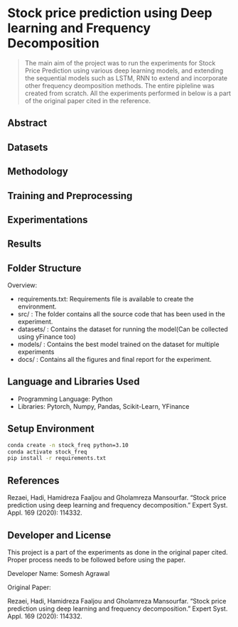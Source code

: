 # Stock price prediction using Deep learning and Frequency Decomposition
> The main aim of the project was to run the experiments for Stock Price Prediction using various deep learning models, and extending the sequential models such as LSTM, RNN to extend and incorporate other frequency deomposition methods. The entire pipleline was created from scratch. All the experiments performed in below is a part of the original paper cited in the reference.

## Abstract

## Datasets

## Methodology

## Training and Preprocessing

## Experimentations

## Results

## Folder Structure
Overview:
- requirements.txt: Requirements file is available to create the environment.
- src/ : The folder contains all the source code that has been used in the experiment.
- datasets/ : Contains the dataset for running the model(Can be collected using yFinance too)
- models/ : Contains the best model trained on the dataset for multiple experiments
- docs/ : Contains all the figures and final report for the experiment.

## Language and Libraries Used
- Programming Language: Python
- Libraries: Pytorch, Numpy, Pandas, Scikit-Learn, YFinance


## Setup Environment
``` bash
conda create -n stock_freq python=3.10
conda activate stock_freq
pip install -r requirements.txt
```

## References
<!-- @article{Rezaei2020StockPP,
  title={Stock price prediction using deep learning and frequency decomposition},
  author={Hadi Rezaei and Hamidreza Faaljou and Gholamreza Mansourfar},
  journal={Expert Syst. Appl.},
  year={2020},
  volume={169},
  pages={114332},
  url={https://api.semanticscholar.org/CorpusID:229502511}
} -->

Rezaei, Hadi, Hamidreza Faaljou and Gholamreza Mansourfar. “Stock price prediction using deep learning and frequency decomposition.” Expert Syst. Appl. 169 (2020): 114332.

## Developer and License

This project is a part of the experiments as done in the original paper cited. Proper process needs to be followed before using the paper.

Developer Name: Somesh Agrawal

Original Paper:

Rezaei, Hadi, Hamidreza Faaljou and Gholamreza Mansourfar. “Stock price prediction using deep learning and frequency decomposition.” Expert Syst. Appl. 169 (2020): 114332.


